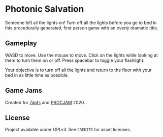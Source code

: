 # Photonic Salvation

Someone left all the lights on! Turn off all the lights before you go to bed in this procedurally generated, first person game with an overly dramatic title.

## Gameplay

WASD to move. Use the mouse to move. Click on the lights while looking at them to turn them on or off. Press spacebar to toggle your flashlight.

Your objective is to turn off all the lights and return to the floor with your bed in as little time as possible.

## Game Jams

Created for [7dpfs](https://itch.io/jam/7dfps-2020) and [PROCJAM](https://itch.io/jam/procjam) 2020.

## License

Project available under GPLv3. See `CREDITS` for asset licenses.
